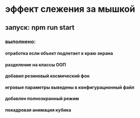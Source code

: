 # эффект слежения за мышкой
## запуск: npm run start

### выполнено: 
#### отработка если объект подлетает к краю экрана
#### разделение на классы ООП
#### добавил резиновый космический фон
#### игровые параметры выведены в конфигурационный файл
#### добавлен полноэкранный режим
#### покадровая анимация кубика